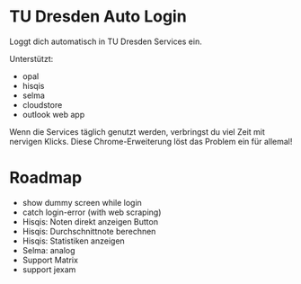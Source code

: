 # TU Dresden Auto Login
Loggt dich automatisch in TU Dresden Services ein.

Unterstützt:
- opal
- hisqis
- selma
- cloudstore
- outlook web app

Wenn die Services täglich genutzt werden, verbringst du viel Zeit mit nervigen Klicks.
Diese Chrome-Erweiterung löst das Problem ein für allemal!


# Roadmap
- show dummy screen while login
- catch login-error (with web scraping)
- Hisqis: Noten direkt anzeigen Button
- Hisqis: Durchschnittnote berechnen
- Hisqis: Statistiken anzeigen
- Selma: analog
- Support Matrix
- support jexam
